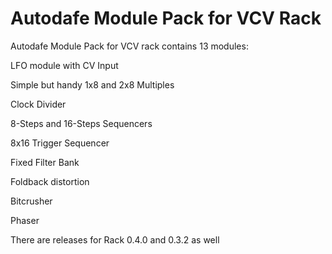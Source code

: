 # Autodafe Module Pack for VCV Rack

Autodafe Module Pack for VCV rack contains 13 modules:

LFO module with CV Input

Simple but handy 1x8 and 2x8 Multiples

Clock Divider

8-Steps and 16-Steps Sequencers

8x16 Trigger Sequencer

Fixed Filter Bank

Foldback distortion

Bitcrusher

Phaser


There are releases for Rack 0.4.0 and 0.3.2 as well
